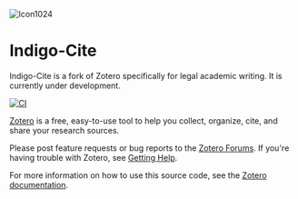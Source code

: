 ![Icon1024](https://github.com/user-attachments/assets/6edda8c9-efd4-4678-b980-bfc6b623fa1d)

Indigo-Cite
======

Indigo-Cite is a fork of Zotero specifically for legal academic writing. It is currently under development.

[![CI](https://github.com/zotero/zotero/actions/workflows/ci.yml/badge.svg)](https://github.com/zotero/zotero/actions/workflows/ci.yml)

[Zotero](https://www.zotero.org/) is a free, easy-to-use tool to help you collect, organize, cite, and share your research sources.

Please post feature requests or bug reports to the [Zotero Forums](https://forums.zotero.org/). If you're having trouble with Zotero, see [Getting Help](https://www.zotero.org/support/getting_help).

For more information on how to use this source code, see the [Zotero documentation](https://www.zotero.org/support/dev/source_code).
